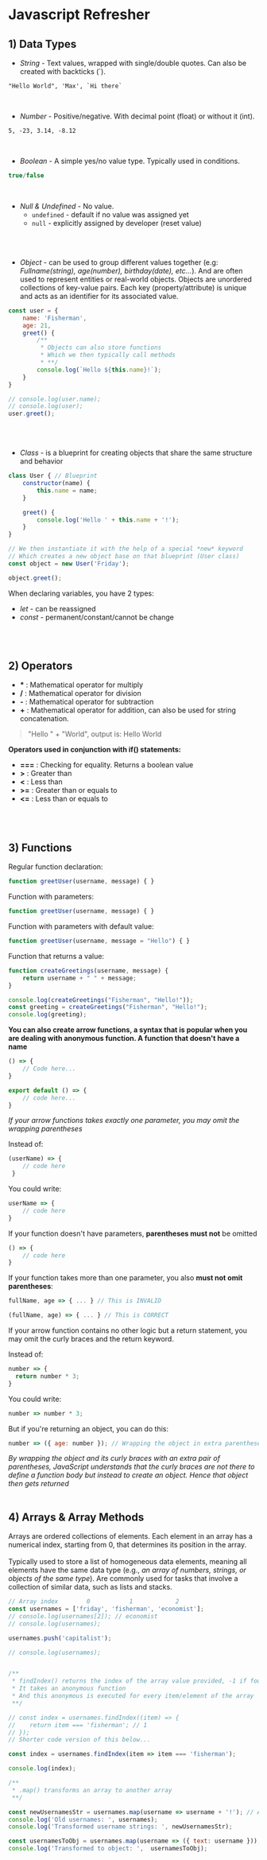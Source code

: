 # Javascript Refresher

## 1) Data Types

* _String_ - Text values, wrapped with single/double quotes. Can also be created with backticks (\`).
```text
"Hello World", 'Max', `Hi there`
```
<br />

* _Number_ - Positive/negative. With decimal point (float) or without it (int).
```text
5, -23, 3.14, -8.12
```
<br />

* _Boolean_ - A simple yes/no value type. Typically used in conditions.
```javascript
true/false
```
<br />

* _Null & Undefined_ - No value.
    - ```undefined``` - default if no value was assigned yet
    - ```null``` - explicitly assigned by developer (reset value)
<br />
<br />

* _Object_ - can be used to group different values together (e.g: _Fullname(string), age(number), birthday(date), etc..._). And are often used to represent entities or real-world objects. Objects are unordered collections of key-value pairs. Each key (property/attribute) is unique and acts as an identifier for its associated value. 

```javascript
const user = {
    name: 'Fisherman',
    age: 21,
    greet() {
        /**
         * Objects can also store functions
         * Which we then typically call methods
         * **/
        console.log(`Hello ${this.name}!`);
    }
}

// console.log(user.name);
// console.log(user);
user.greet();
```
<br />
<br />

* _Class_ - is a blueprint for creating objects that share the same structure and behavior

```javascript
class User { // Blueprint
    constructor(name) {
        this.name = name;
    }

    greet() {
        console.log('Hello ' + this.name + '!');
    }
}

// We then instantiate it with the help of a special *new* keyword
// Which creates a new object base on that blueprint (User class)
const object = new User('Friday');

object.greet();
```

When declaring variables, you have 2 types:
* _let_ - can be reassigned
* _const_ - permanent/constant/cannot be change
<br />
<br />

## 2) Operators

+ **\*** : Mathematical operator for multiply
+ **\/** : Mathematical operator for division
+ **\-** : Mathematical operator for subtraction
+ **\+** : Mathematical operator for addition, can also be used for string concatenation.
 > "Hello " + "World", output is: Hello World

**Operators used in conjunction with if() statements:**
+ **===** : Checking for equality. Returns a boolean value
+ **>** : Greater than
+ **<** : Less than
+ **>=** : Greater than or equals to
+ **<=** : Less than or equals to
<br />
<br />

## 3) Functions

Regular function declaration:

```javascript
function greetUser(username, message) { }
```

Function with parameters:
```javascript
function greetUser(username, message) { }
```

Function with parameters with default value:
```javascript
function greetUser(username, message = "Hello") { }
```

Function that returns a value:
```javascript
function createGreetings(username, message) {
    return username + " " + message;
}

console.log(createGreetings("Fisherman", "Hello!"));
const greeting = createGreetings("Fisherman", "Hello!");
console.log(greeting);
```

**You can also create arrow functions, a syntax that is popular when you are dealing with anonymous function. A function that doesn't have a name**

```javascript
() => {
    // Code here...
}

export default () => {
    // code here...
}
```

_If your arrow functions takes exactly one parameter, you may omit the wrapping parentheses_

Instead of:
```javascript
(userName) => {
    // code here
 }
```

You could write:
```javascript
userName => {
    // code here
}
```


If your function doesn't have parameters, **parentheses must not** be omitted
```javascript
() => {
    // code here
}
```

If your function takes more than one parameter, you also **must not omit parentheses**:

```javascript
fullName, age => { ... } // This is INVALID
```

```javascript
(fullName, age) => { ... } // This is CORRECT
```

If your arrow function contains no other logic but a return statement, you may omit the curly braces and the return keyword.

Instead of:
```javascript
number => { 
  return number * 3;
}
```

You could write:
```javascript
number => number * 3;
```

But if you're returning an object, you can do this:

```javascript
number => ({ age: number }); // Wrapping the object in extra parentheses
```

_By wrapping the object and its curly braces with an extra pair of parentheses, JavaScript understands that the curly braces are not there to define a function body but instead to create an object. Hence that object then gets returned_
<br />
<br />

## 4) Arrays & Array Methods

Arrays are ordered collections of elements. Each element in an array has a numerical index, starting from 0, that determines its position in the array.\
\
Typically used to store a list of homogeneous data elements, meaning all elements have the same data type (e.g., _an array of numbers, strings, or objects of the same type_). Are commonly used for tasks that involve a collection of similar data, such as lists and stacks.

```javascript
// Array index        0           1            2
const usernames = ['friday', 'fisherman', 'economist'];
// console.log(usernames[2]); // economist
// console.log(usernames);

usernames.push('capitalist');

// console.log(usernames);


/**
 * findIndex() returns the index of the array value provided, -1 if found nothing
 * It takes an anonymous function
 * And this anonymous is executed for every item/element of the array
 **/

// const index = usernames.findIndex((item) => {
//    return item === 'fisherman'; // 1
// });
// Shorter code version of this below...

const index = usernames.findIndex(item => item === 'fisherman');

console.log(index);

/**
 * .map() transforms an array to another array
 **/

const newUsernamesStr = usernames.map(username => username + '!'); // Adds exclamation mark on every string value of array, e.g: 'fisherman!'
console.log('Old usernames: ', usernames);
console.log('Transformed username strings: ', newUsernamesStr);

const usernamesToObj = usernames.map(username => ({ text: username })); // Converts every element of the array to object
console.log('Transformed to object: ',  usernamesToObj);
```